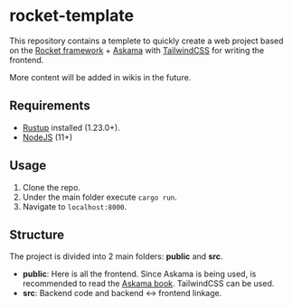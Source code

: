 # rocket-template

This repository contains a templete to quickly create a web project based on the [Rocket framework](https://rocket.rs/) + [Askama](https://github.com/djc/askama) with [TailwindCSS](https://tailwindcss.com/) for writing the frontend.

More content will be added in wikis in the future.

## Requirements
- [Rustup](https://rustup.rs/) installed (1.23.0+).
- [NodeJS](https://nodejs.org/en/download/) (11+)

## Usage
1. Clone the repo.
1. Under the main folder execute `cargo run`.
1. Navigate to `localhost:8000`.

## Structure
The project is divided into 2 main folders: **public** and **src**.
- **public**: Here is all the frontend. Since Askama is being used, is recommended to read the [Askama book](https://djc.github.io/askama/template_syntax.html). TailwindCSS can be used.
- **src**: Backend code and backend <-> frontend linkage.
